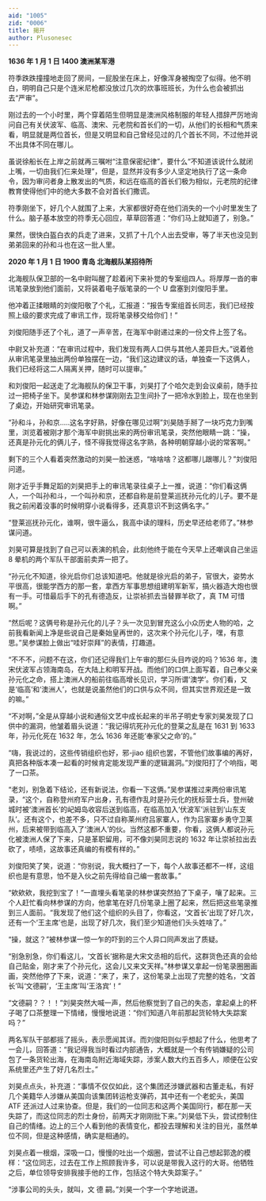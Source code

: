 ```yaml
---
aid: "1005"
zid: "0006"
title: 揭开
author: Plusonesec
---
```


**1636 年 1 月 1 日 1400 澳洲某军港**

符季跌跌撞撞地走回了房间，一屁股坐在床上，好像浑身被掏空了似得。他不明白，明明自己只是个连米尼枪都没放过几次的炊事班班长，为什么也会被抓出去“严审”。

刚过去的一个小时里，两个穿着陌生但明显是澳洲风格制服的年轻人措辞严厉地询问自己有关伏波军、临高、澳宋、元老院和首长们的一切，从他们的长相和气质来看，明显就是两位首长，但是又明显和自己曾经见过的几个首长不同，不过他并说不出具体不同在哪儿。

虽说徐船长在上岸之前就再三嘱咐“注意保密纪律”，要什么“不知道该说什么就闭上嘴，一切由我们仨来处理”，但是，显然并没有多少人坚定地执行了这一条命令，因为审问者身上散发出的气质，和远在临高的首长们极为相似，元老院的纪律教育使得他们中的绝大多数不会对首长们撒谎。

符季刚坐下，好几个人就围了上来，大家都很好奇在他们消失的一个小时里发生了什么。脑子基本放空的符季无心回应，草草回答道：“你们马上就知道了，别急。”

果然，很快白盔白衣的兵走了进来，又抓了十几个人出去受审，等了半天也没见到弟弟回来的孙和斗也在这一批人里。

**2020 年 1 月 1 日 1900 青岛 北海舰队某招待所**

北海舰队保卫部的一名中尉叫醒了趁着闲下来补觉的专案组四人。将厚厚一沓的审讯笔录放到他们面前，又将装着电子版笔录的一个 U 盘塞到刘俊阳手里。

他冲着正揉眼睛的刘俊阳敬了个礼，汇报道：“报告专案组首长同志，我们已经按照上级的要求完成了审讯工作，现将笔录移交给你们！”

刘俊阳随手还了个礼，道了一声辛苦，在海军中尉递过来的一份文件上签了名。

中尉又补充道：“在审讯过程中，我们发现有两人口供与其他人差异巨大。”说着他从审讯笔录里抽出两份单独摆在一边，“我们这边建议的话，单独查一下这俩人，我们已经将这二人隔离关押，随时可以提审。”

和刘俊阳一起送走了北海舰队的保卫干事，刘昊打了个哈欠走到会议桌前，随手拉过一把椅子坐下。吴参谋和林参谋刚刚去卫生间扑了一把冷水到脸上，现在也坐到了桌边，开始研究审讯笔录。

“孙和斗，孙和京.....这名字好熟，好像在哪见过啊”刘昊随手掰了一块巧克力到嘴里，浏览着被刚才那个海军中尉挑出来的两份审讯笔录，突然他眼睛一跳：“操，还真是孙元化的俩儿子，怪不得我觉得这名字熟，各种明朝穿越小说的常客啊。”

剩下的三个人看着突然激动的刘昊一脸迷惑，“啥啥啥？这都哪儿跟哪儿？”刘俊阳问道。

刚才近乎手舞足蹈的刘昊把手上的审讯笔录往桌子上一推，说道：“你们看这俩人，一个叫孙和斗，一个叫孙和京，还都自称是前登莱巡抚孙元化的儿子。要不是我之前闲着没事的时候明穿小说看得多，还真意识不到这俩名字。”

“登莱巡抚孙元化，谁啊，很牛逼么，我高中读的理科，历史早还给老师了。”林参谋问道。

刘昊可算是找到了自己可以表演的机会，此刻他终于能在今天早上还嘲讽自己坐运 8 晕机的两个军队干部面前卖弄一把了。

“孙元化不知道，徐光启你们总该知道吧。他就是徐光启的弟子，官很大，姿势水平很高，很能学西方的那一套，拿西方军事思想组建明军新军，搞火器造大炮也很有一手。可惜最后手下的孔有德造反，让崇祯抓去当替罪羊砍了，真 TM 可惜啊。”

“然后呢？这俩号称是孙元化的儿子？头一次见到冒充这么小众历史人物的哈，之前我看新闻上净是些说自己是秦始皇再世的，这次来个孙元化儿子，嘿，有意思。”吴参谋脸上做出“哇好崇拜”的表情，打趣道。

“不不不，问题不在这，你们还记得我们上午审的那仨头目咋说的吗？1636 年，澳宋伏波军占领海南岛，在大陆上和明军开战。而他们的口供上面写着，自己奉父亲孙元化之命，搭上澳洲人的船前往临高增长见识，学习所谓‘澳学’。你们看，又是‘临高’和‘澳洲人’，也就是说虽然他们的口供与众不同，但其实世界观还是一致的嘛。”

“不对啊，”全是从穿越小说和通俗文艺中成长起来的半吊子明史专家刘昊发现了口供中的漏洞，他皱着眉头说道：“我记得坑死孙元化的登莱之乱是在 1631 到 1633 年，孙元化死在 1632 年，怎么 1636 年还能‘奉家父之命’的。”

“嗨，我说过的，这些传销组织也好，邪-jiao 组织也罢，不管他们故事编的再好，真把各种版本凑一起看的时候肯定能发现严重的逻辑漏洞。”刘俊阳打了个响指，喝了一口茶。

“老刘，别急着下结论，还有新说法，你看一下这俩。”吴参谋推过来两份审讯笔录，“这个，自称登州府军户出身，孔有德作乱时是孙元化的抚标营士兵，登州破城时被‘澳洲首长’的屺姆岛收容后送到临高，在临高加入‘伏波军’派驻到‘山东支队’。还有这个，也差不多，只不过自称莱州府吕家寨人，作为吕家寨乡勇守卫莱州，后来被带到临高入了‘澳洲人’的伙。当然这都不重要，你看，这俩人都说孙元化被澳洲人保了下来，只是革职留用，可不像刘昊同志说的 1632 年让崇祯拉出去砍了，啧啧，这故事还真编的有模有样的。”

刘俊阳笑了笑，说道：“你别说，我大概扫了一下，每个人故事还都不一样，这组织也是有意思，怕不是入伙之前先得给自己编一套故事。”

“欸欸欸，我挖到宝了！”一直埋头看笔录的林参谋突然拍了下桌子，嚷了起来。三个人赶忙看向林参谋的方向，他拿笔在好几份笔录上圈了起来，然后把这些笔录推到三人面前。“我发现了他们这个组织的头目了，你看这，‘文首长’出现了好几次，还有一个‘王主席’也是，出现了好几次，我们至少知道他们头头姓啥了。”

“操，就这？”被林参谋一惊一乍的吓到的三个人异口同声发出了质疑。

“别急别急，你们看这儿，‘文首长’据称是大宋文丞相的后代，这群货色还真的会给自己贴金，刚才来了个孙元化，这会儿又来文天祥。”林参谋又拿起一份笔录圈圈画画，突然他停了下来，说道：“来了，来了，这份笔录上出现了完整的姓名，‘文首长’叫‘文德嗣’，‘王主席’叫‘王洛宾’！”

“文德嗣？？！！”刘昊突然大喊一声，然后他察觉到了自己的失态，拿起桌上的杯子喝了口茶整理一下情绪，慢慢地说道：“你们知道八年前那起货轮特大失踪案吗？”

两名军队干部都摇了摇头，表示愿闻其详。而刘俊阳则似乎想起了什么，他思考了一会儿，回答道：“我记得我当时看过内部通告，大概就是一个有传销嫌疑的公司包了一条货轮出海，在海南岛附近海域失踪，涉案人数大约五百多人，顺便在公安系统里还产生了好几名烈士。”

刘昊点点头，补充道：“事情不仅仅如此，这个集团还涉嫌武器和古董走私，有好几个美籍华人涉嫌从美国向该集团转运枪支弹药，其中还有一个老蛇头，美国 ATF 还派过人过来协查。但是，我们的一位同志和这两个美国同行，都在那一天失踪了，而这位同志的烈士身份，前两天才刚刚批下来。”刘昊低下头，尝试控制住自己的情绪。边上的三个人看到他的表情变化，都投去理解和关注的目光，虽然单位不同，但是这种感情，确实是相通的。

刘昊点着一根烟，深吸一口，慢慢的吐出一个烟圈，尝试不让自己想起郭逸的模样：“这位同志，过去在工作上照顾我许多，可以说是带我入这行的大哥。他牺牲之后，单位领导安排我接手他的工作，包括这个特大失踪案子。”

“涉事公司的头头，就叫，文 德 嗣。”刘昊一个字一个字地说道。
